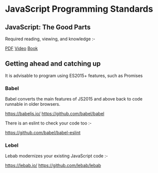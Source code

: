 # JavaScript Programming Standards

## JavaScript: The Good Parts
Required reading, viewing, and knowledge :-

[PDF](http://bdcampbell.net/javascript/book/javascript_the_good_parts.pdf)
[Video](https://www.youtube.com/watch?v=hQVTIJBZook)
[Book](https://www.amazon.co.uk/JavaScript-Good-Parts-Douglas-Crockford/dp/0596517742)

## Getting ahead and catching up ##
It is advisable to program using ES2015+ features, such as Promises 

### Babel ###
Babel converts the main features of JS2015 and above back to code runnable in older browsers.

https://babeljs.io/ https://github.com/babel/babel

There is an eslint to check your code too :-

https://github.com/babel/babel-eslint

### Lebel ###
Lebab modernizes your existing JavaScript code :-

https://lebab.io/ https://github.com/lebab/lebab
